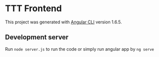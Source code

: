 # TTT Frontend

This project was generated with [Angular CLI](https://github.com/angular/angular-cli) version 1.6.5.

## Development server

Run `node server.js` to run the code or simply run angular app by `ng serve`

